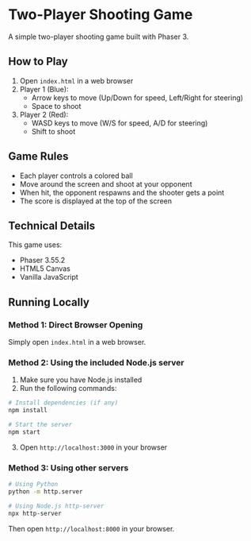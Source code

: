 # Two-Player Shooting Game

A simple two-player shooting game built with Phaser 3.

## How to Play

1. Open `index.html` in a web browser
2. Player 1 (Blue):
   - Arrow keys to move (Up/Down for speed, Left/Right for steering)
   - Space to shoot
3. Player 2 (Red):
   - WASD keys to move (W/S for speed, A/D for steering)
   - Shift to shoot

## Game Rules

- Each player controls a colored ball
- Move around the screen and shoot at your opponent
- When hit, the opponent respawns and the shooter gets a point
- The score is displayed at the top of the screen

## Technical Details

This game uses:
- Phaser 3.55.2
- HTML5 Canvas
- Vanilla JavaScript

## Running Locally

### Method 1: Direct Browser Opening
Simply open `index.html` in a web browser.

### Method 2: Using the included Node.js server
1. Make sure you have Node.js installed
2. Run the following commands:

```bash
# Install dependencies (if any)
npm install

# Start the server
npm start
```

3. Open `http://localhost:3000` in your browser

### Method 3: Using other servers

```bash
# Using Python
python -m http.server

# Using Node.js http-server
npx http-server
```

Then open `http://localhost:8000` in your browser. 